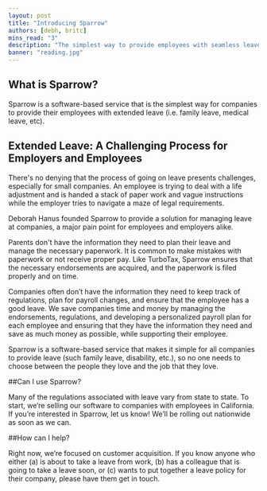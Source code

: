 ```yaml
---
layout: post
title: "Introducing Sparrow"
authors: [debh, britc]
mins_read: "3"
description: "The simplest way to provide employees with seamless leave."
banner: "reading.jpg"
---
```

## What is Sparrow?

Sparrow is a software-based service that is the simplest way for companies to provide their employees with extended leave (i.e. family leave, medical leave, etc).


## Extended Leave: A Challenging Process for Employers and Employees

There's no denying that the process of going on leave presents challenges, especially for small companies. An employee is trying to deal with a life adjustment and is handed a stack of paper work and vague instructions while the employer tries to navigate a maze of legal requirements.</p>

Deborah Hanus founded Sparrow to provide a solution for managing leave at companies, a major pain point for employees and employers alike.

Parents don't have the information they need to plan their leave and manage the necessary paperwork.  It is common to make mistakes with paperwork or not receive proper pay. Like TurboTax, Sparrow ensures that the necessary endorsements are acquired, and the paperwork is filed properly and on time.

Companies often don’t have the information they need to keep track of regulations, plan for payroll changes, and ensure that the employee has a good leave. We save companies time and money by managing the endorsements, regulations, and developing a personalized payroll plan for each employee and ensuring that they have the information they need and save as much money as possible, while supporting their employee.
<div class="blog-post-quote-wrapper">
  <div class="quote">
    Sparrow is a software-based service that makes it simple for all companies to provide leave (such family leave, disability, etc.), so no one needs to choose between the people they love and the job that they love.
  </div>
  <!-- <div class="author">
    Jessica Jones, Founder/CEO
  </div> -->
</div>

##Can I use Sparrow?

Many of the regulations associated with leave vary from state to state. To start, we’re selling our software to companies with employees in California. If you’re interested in Sparrow, let us know! We’ll be rolling out nationwide as soon as we can.

##How can I help?

Right now, we’re focused on customer acquisition. If you know anyone who either (a) is about to take a leave from work, (b) has a colleague that is going to take a leave soon, or (c) wants to put together a leave policy for their company, please have them get in touch.

